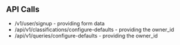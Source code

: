 ## API Calls
- /v1/user/signup - providing form data
- /api/v1/classifications/configure-defaults - providing the owner_id
- /api/v1/queries/configure-defaults - providing the owner_id
